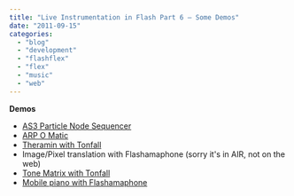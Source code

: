 ```yaml
---
title: "Live Instrumentation in Flash Part 6 – Some Demos"
date: "2011-09-15"
categories:
  - "blog"
  - "development"
  - "flashflex"
  - "flex"
  - "music"
  - "web"
---
```


**Demos**

- [AS3 Particle Node Sequencer](http://blog.soulwire.co.uk/laboratory/flash/as3-tonfall-particle-node-sequencer)
- [ARP O Matic](http://plan8.se/work/the-arp-o-matic/)
- [Theramin with Tonfall](/labs/examples/tonfall/DemoTheremin.html)
- Image/Pixel translation with Flashamaphone (sorry it's in AIR, not on the web)
- [Tone Matrix with Tonfall](/labs/examples/tonfall/DemoToneMatrix.html)
- [Mobile piano with Flashamaphone](/labs/examples/impro)
